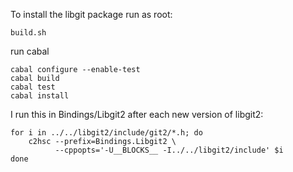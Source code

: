 To install the libgit package run as root:

    build.sh

run cabal

    cabal configure --enable-test
    cabal build
    cabal test
    cabal install

I run this in Bindings/Libgit2 after each new version of libgit2:

    for i in ../../libgit2/include/git2/*.h; do
        c2hsc --prefix=Bindings.Libgit2 \
              --cppopts='-U__BLOCKS__ -I../../libgit2/include' $i
    done
